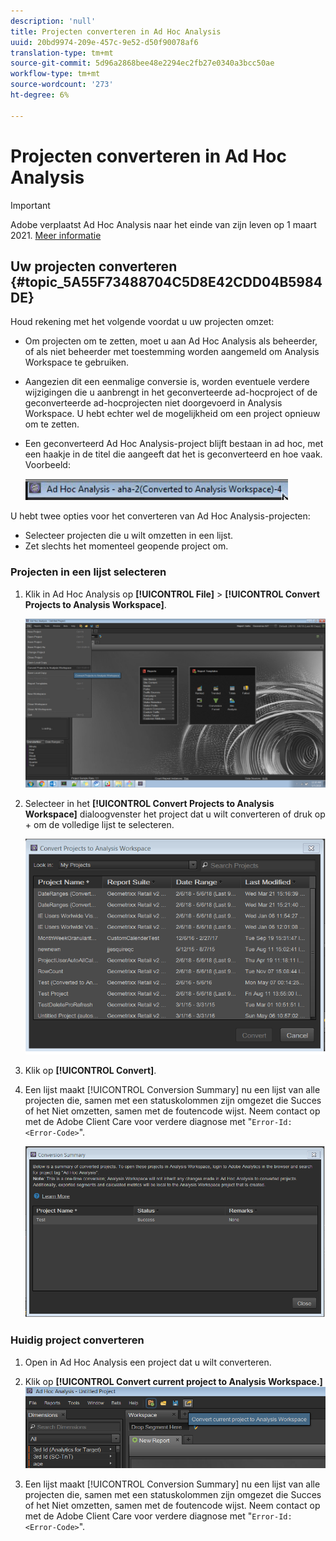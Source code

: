 ```yaml
---
description: 'null'
title: Projecten converteren in Ad Hoc Analysis
uuid: 20bd9974-209e-457c-9e52-d50f90078af6
translation-type: tm+mt
source-git-commit: 5d96a2868bee48e2294ec2fb27e0340a3bcc50ae
workflow-type: tm+mt
source-wordcount: '273'
ht-degree: 6%

---
```



# Projecten converteren in Ad Hoc Analysis

>[!IMPORTANT]
>
>Adobe verplaatst Ad Hoc Analysis naar het einde van zijn leven op 1 maart 2021. [Meer informatie](https://adobe.ly/discoverworkspace)

## Uw projecten converteren {#topic_5A55F73488704C5D8E42CDD04B5984DE}

Houd rekening met het volgende voordat u uw projecten omzet:

* Om projecten om te zetten, moet u aan Ad Hoc Analysis als beheerder, of als niet beheerder met toestemming worden aangemeld om Analysis Workspace te gebruiken.
* Aangezien dit een eenmalige conversie is, worden eventuele verdere wijzigingen die u aanbrengt in het geconverteerde ad-hocproject of de geconverteerde ad-hocprojecten niet doorgevoerd in Analysis Workspace. U hebt echter wel de mogelijkheid om een project opnieuw om te zetten.
* Een geconverteerd Ad Hoc Analysis-project blijft bestaan in ad hoc, met een haakje in de titel die aangeeft dat het is geconverteerd en hoe vaak. Voorbeeld:

   ![](assets/aha_title_converted.png)

U hebt twee opties voor het converteren van Ad Hoc Analysis-projecten:

* Selecteer projecten die u wilt omzetten in een lijst.
* Zet slechts het momenteel geopende project om.

### Projecten in een lijst selecteren

1. Klik in Ad Hoc Analysis op **[!UICONTROL File]** > **[!UICONTROL Convert Projects to Analysis Workspace]**.

   ![](assets/aha2aw_convert.png)

1. Selecteer in het **[!UICONTROL Convert Projects to Analysis Workspace]** dialoogvenster het project dat u wilt converteren of druk op + om de volledige lijst te selecteren.

   ![](assets/aha2aw_projects.png)

1. Klik op **[!UICONTROL Convert]**.
1. Een lijst maakt [!UICONTROL Conversion Summary] nu een lijst van alle projecten die, samen met een statuskolommen zijn omgezet die Succes of het Niet omzetten, samen met de foutencode wijst. Neem contact op met de Adobe Client Care voor verdere diagnose met &quot;`Error-Id: <Error-Code>`&quot;.

   ![](assets/export_summary.png)

### Huidig project converteren

1. Open in Ad Hoc Analysis een project dat u wilt converteren.
1. Klik op **[!UICONTROL Convert current project to Analysis Workspace.]** ![](assets/export_current.png)

1. Een lijst maakt [!UICONTROL Conversion Summary] nu een lijst van alle projecten die, samen met een statuskolommen zijn omgezet die Succes of het Niet omzetten, samen met de foutencode wijst. Neem contact op met de Adobe Client Care voor verdere diagnose met &quot;`Error-Id: <Error-Code>`&quot;.
